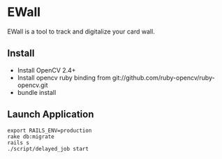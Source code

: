 EWall
======================

EWall is a tool to track and digitalize your card wall.

Install
----------------------

* Install OpenCV 2.4+
* Install opencv ruby binding from git://github.com/ruby-opencv/ruby-opencv.git
* bundle install

Launch Application
---------------------

    export RAILS_ENV=production
    rake db:migrate
    rails s
    ./script/delayed_job start
